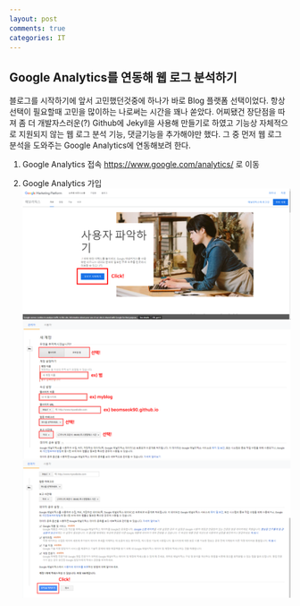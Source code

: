 ```yaml
---
layout: post
comments: true
categories: IT
---
```


## Google Analytics를 연동해 웹 로그 분석하기

블로그를 시작하기에 앞서 고민했던것중에 하나가 바로 Blog 플랫폼 선택이었다.
항상 선택이 필요할때 고민을 많이하는 나로써는 시간을 꽤나 쏟았다.
어찌됐건 장단점을 따져 좀 더 개발자스러운(?) Github에 Jekyll을 사용해 만들기로 하였고
기능상 자체적으로 지원되지 않는 웹 로그 분석 기능, 댓글기능을 추가해야만 했다.
그 중 먼저 웹 로그 분석을 도와주는 Google Analytics에 연동해보려 한다.


1. Google Analytics 접속
<https://www.google.com/analytics/> 로 이동

2. Google Analytics 가입
![어낼리틱스가입](/images/2019-02-20/GA_join.png)
![어낼리틱스가입2](/images/2019-02-20/GA_join2.png)
![어낼리틱스가입3](/images/2019-02-20/GA_join3.png)